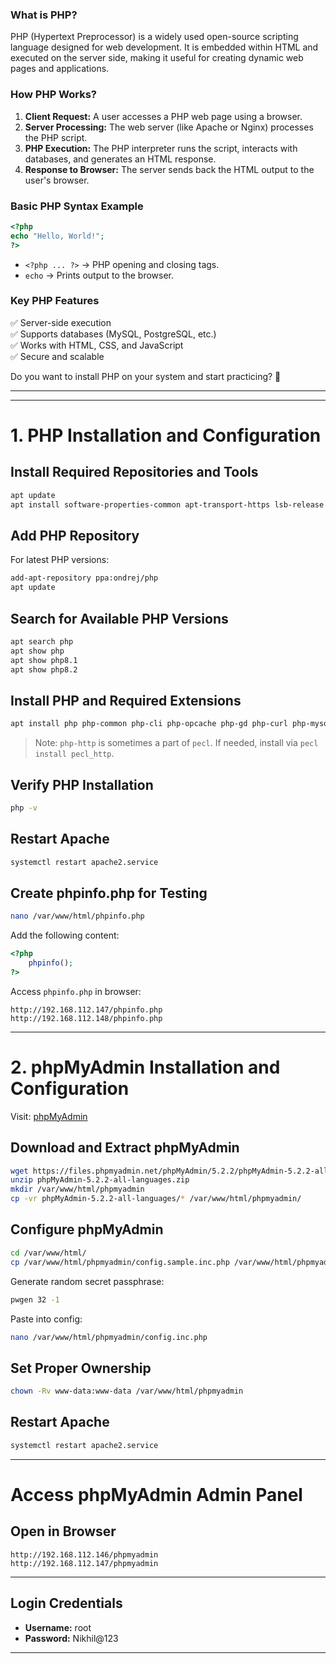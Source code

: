 
### **What is PHP?**  
PHP (Hypertext Preprocessor) is a widely used open-source scripting language designed for web development. It is embedded within HTML and executed on the server side, making it useful for creating dynamic web pages and applications.

### **How PHP Works?**  
1. **Client Request:** A user accesses a PHP web page using a browser.  
2. **Server Processing:** The web server (like Apache or Nginx) processes the PHP script.  
3. **PHP Execution:** The PHP interpreter runs the script, interacts with databases, and generates an HTML response.  
4. **Response to Browser:** The server sends back the HTML output to the user's browser.  

### **Basic PHP Syntax Example**  
```php
<?php
echo "Hello, World!";
?>
```
- `<?php ... ?>` → PHP opening and closing tags.  
- `echo` → Prints output to the browser.  

### **Key PHP Features**  
✅ Server-side execution  
✅ Supports databases (MySQL, PostgreSQL, etc.)  
✅ Works with HTML, CSS, and JavaScript  
✅ Secure and scalable  

Do you want to install PHP on your system and start practicing? 🚀

---
---

# 1. PHP Installation and Configuration

## Install Required Repositories and Tools

```bash
apt update
apt install software-properties-common apt-transport-https lsb-release ca-certificates wget unzip pwgen nano
```

## Add PHP Repository

For latest PHP versions:

```bash
add-apt-repository ppa:ondrej/php
apt update
```

## Search for Available PHP Versions

```bash
apt search php
apt show php
apt show php8.1
apt show php8.2
```

## Install PHP and Required Extensions

```bash
apt install php php-common php-cli php-opcache php-gd php-curl php-mysql php-xml php-mbstring php-pear php-mbstring php-http php-session
```

> Note: `php-http` is sometimes a part of `pecl`. If needed, install via `pecl install pecl_http`.

## Verify PHP Installation

```bash
php -v
```

## Restart Apache

```bash
systemctl restart apache2.service
```

## Create phpinfo.php for Testing

```bash
nano /var/www/html/phpinfo.php
```

Add the following content:

```php
<?php
    phpinfo();
?>
```

Access `phpinfo.php` in browser:

```
http://192.168.112.147/phpinfo.php
http://192.168.112.148/phpinfo.php
```

---

# 2. phpMyAdmin Installation and Configuration

Visit:
[phpMyAdmin](https://www.phpmyadmin.net/)

## Download and Extract phpMyAdmin

```bash
wget https://files.phpmyadmin.net/phpMyAdmin/5.2.2/phpMyAdmin-5.2.2-all-languages.zip
unzip phpMyAdmin-5.2.2-all-languages.zip
mkdir /var/www/html/phpmyadmin
cp -vr phpMyAdmin-5.2.2-all-languages/* /var/www/html/phpmyadmin/
```

## Configure phpMyAdmin

```bash
cd /var/www/html/
cp /var/www/html/phpmyadmin/config.sample.inc.php /var/www/html/phpmyadmin/config.inc.php
```

Generate random secret passphrase:

```bash
pwgen 32 -1
```

Paste into config:

```bash
nano /var/www/html/phpmyadmin/config.inc.php
```

## Set Proper Ownership

```bash
chown -Rv www-data:www-data /var/www/html/phpmyadmin
```

## Restart Apache

```bash
systemctl restart apache2.service
```

---

# Access phpMyAdmin Admin Panel

## Open in Browser

```
http://192.168.112.146/phpmyadmin
http://192.168.112.147/phpmyadmin
```

---

## Login Credentials

- **Username:** root  
- **Password:** Nikhil@123

---
